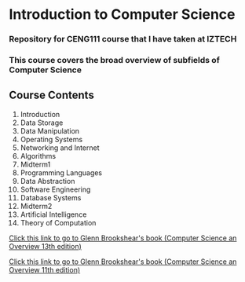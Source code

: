 # Introduction to Computer Science
### Repository for CENG111 course that I have taken at IZTECH
### This course covers the broad overview of subfields of Computer Science

## Course Contents 
1.  Introduction
2.  Data Storage
3.  Data Manipulation
4.  Operating Systems
5.  Networking and Internet
6.  Algorithms
7.  Midterm1
8.  Programming Languages
9.  Data Abstraction
10. Software Engineering
11. Database Systems
12. Midterm2
13. Artificial Intelligence
14. Theory of Computation

[Click this link to go to Glenn Brookshear's book (Computer Science an Overview 13th edition)](Textbooks/Computer_Science_An_Overview-13th_Edition.pdf)

[Click this link to go to Glenn Brookshear's book (Computer Science an Overview 11th edition)](Textbooks/Computer_Science_An_Overview-11th_Edition.pdf)
